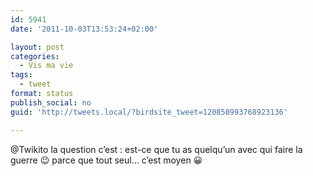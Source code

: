 ```yaml
---
id: 5941
date: '2011-10-03T13:53:24+02:00'

layout: post
categories:
  - Vis ma vie
tags:
  - tweet
format: status
publish_social: no
guid: 'http://tweets.local/?birdsite_tweet=120858993768923136'

---
```


@Twikito la question c’est : est-ce que tu as quelqu’un avec qui faire la guerre 😉 parce que tout seul… c’est moyen 😀